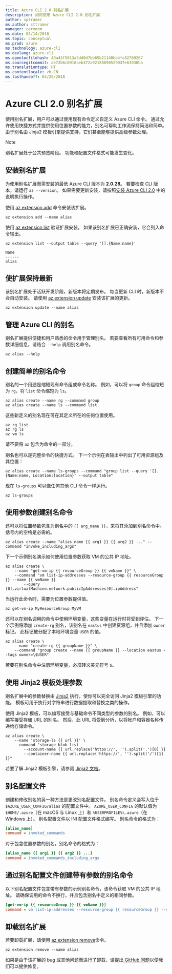 ```yaml
---
title: Azure CLI 2.0 别名扩展
description: 如何使用 Azure CLI 2.0 别名扩展
author: sptramer
ms.author: sttramer
manager: carmonm
ms.date: 03/14/2018
ms.topic: conceptual
ms.prod: azure
ms.technology: azure-cli
ms.devlang: azure-cli
ms.openlocfilehash: 40a43f5013a5dd0d7bb65b21140bb4fc82769267
ms.sourcegitcommit: ae72b6c8916aeb372a92188090529037e63930ba
ms.translationtype: HT
ms.contentlocale: zh-CN
ms.lasthandoff: 04/28/2018
---
```

# <a name="the-azure-cli-20-alias-extension"></a>Azure CLI 2.0 别名扩展

使用别名扩展，用户可以通过使用现有命令定义自定义 Azure CLI 命令。 通过允许使用快捷方式并提供使用位置参数的能力，别名可帮助工作流保持简洁和简单。 由于别名由 Jinja2 模板引擎提供支持，它们甚至能够提供高级参数处理。

> [!NOTE]
> 别名扩展处于公共预览阶段。 功能和配置文件格式可能发生变化。

## <a name="install-the-alias-extension"></a>安装别名扩展

为使用别名扩展而需安装的最低 Azure CLI 版本为 **2.0.28**。 若要检查 CLI 版本，请运行 `az --version`。 如果需要更新安装，请按照[安装 Azure CLI 2.0](./install-azure-cli.md) 中的说明执行操作。

使用 [az extension add](/cli/azure/extension#az-extension-add) 命令安装该扩展。

```azurecli
az extension add --name alias
```

使用 [az extension list](/cli/azure/extension#az-extension-list) 验证扩展安装。 如果该别名扩展已正确安装，它会列入命令输出。

```azurecli
az extension list --output table --query '[].{Name:name}'
```

```output
Name
------
alias
```


## <a name="keep-the-extension-up-to-date"></a>使扩展保持最新

该别名扩展处于活跃开发阶段，新版本将定期发布。 每当更新 CLI 时，新版本不会自动安装。 请使用 [az extension update](/cli/azure/extension#az-extension-update) 安装该扩展的更新。

```azurecli
az extension update --name alias
```


## <a name="manage-aliases-for-the-azure-cli"></a>管理 Azure CLI 的别名

别名扩展提供便捷和用户熟悉的命令用于管理别名。 若要查看所有可用命令和参数详细信息，请结合 `--help` 调用别名命令。

```azurecli
az alias --help
```


## <a name="create-simple-alias-commands"></a>创建简单的别名命令

别名的一个用途是缩短现有命令组或命令名称。 例如，可以将 `group` 命令组缩短为 `rg`，将 `list` 命令缩短为 `ls`。

```azurecli
az alias create --name rg --command group
az alias create --name ls --command list
```

这些新定义的别名现在可在其定义所在的任何位置使用。

```azurecli
az rg list
az rg ls
az vm ls
```

请不要将 `az` 包含为命令的一部分。

别名也可以是完整命令的快捷方式。 下一个示例在表输出中列出了可用资源组及其位置：

```azurecli
az alias create --name ls-groups --command "group list --query '[].{Name:name, Location:location}' --output table"
```

现在 `ls-groups` 可以像任何其他 CLI 命令一样运行。

```azurecli
az ls-groups
```


## <a name="create-an-alias-command-with-arguments"></a>使用参数创建别名命令

还可以将位置参数包含为别名中的 `{{ arg_name }}`，来将其添加到别名命令中。 括号内的空格是必需的。

```azurecli
az alias create --name "alias_name {{ arg1 }} {{ arg2 }} ..." --command "invoke_including_args"
```

下一个示例别名演示如何使用位置参数获取 VM 的公共 IP 地址。

```azurecli
az alias create \
    --name "get-vm-ip {{ resourceGroup }} {{ vmName }}" \
    --command "vm list-ip-addresses --resource-group {{ resourceGroup }} --name {{ vmName }}
        --query [0].virtualMachine.network.publicIpAddresses[0].ipAddress"
```

当运行此命令时，需要为位置参数提供值。

```azurecli
az get-vm-ip MyResourceGroup MyVM
```

还可以在别名调用的命令中使用环境变量，这些变量在运行时将受到评估。 下一个示例将添加 `create-rg` 别名，该别名在 `eastus` 中创建资源组，并且添加 `owner` 标记。 此标记被分配了本地环境变量 `USER` 的值。

```azurecli
az alias create \
    --name "create-rg {{ groupName }}" \
    --command "group create --name {{ groupName }} --location eastus --tags owner=\$USER"
```

若要在别名命令中注册环境变量，必须转义美元符号 `$`。


## <a name="process-arguments-using-jinja2-templates"></a>使用 Jinja2 模板处理参数

别名扩展中的参数替换由 [Jinja2](http://jinja.pocoo.org/docs/2.10/) 执行，使你可以完全访问 Jinja2 模板引擎的功能。 模板可用于执行对字符串进行数据提取和替换之类的操作。

使用 Jinja2 模板，可以编写接受与基础命令不同类型的参数的别名。 例如，可以编写接受存储 URL 的别名。 然后，此 URL 将受到分析，以将帐户和容器名称传递给存储命令。

```azurecli
az alias create \
    --name 'storage-ls {{ url }}' \
    --command "storage blob list
        --account-name {{ url.replace('https://', '').split('.')[0] }}
        --container-name {{ url.replace('https://', '').split('/')[1] }}"
```

若要了解 Jinja2 模板引擎，请参阅 [Jinja2 文档](http://jinja.pocoo.org/docs/2.10/templates/)。


## <a name="alias-configuration-file"></a>别名配置文件

创建和修改别名的另一种方法是更改别名配置文件。 别名命令定义会写入位于 `$AZURE_USER_CONFIG/alias` 的配置文件中。 `AZURE_USER_CONFIG` 的默认值为 `$HOME/.azure`（在 macOS 与 Linux 上）和 `%USERPROFILE%\.azure`（在 Windows 上）。 别名配置文件以 INI 配置文件格式编写。 别名命令的格式为：

```ini
[alias_name]
command = invoked_commands
```

对于包含位置参数的别名，别名命令的格式为：

```ini
[alias_name {{ arg1 }} {{ arg2 }} ...]
command = invoked_commands_including_args
```


## <a name="create-an-alias-command-with-arguments-via-the-alias-configuration-file"></a>通过别名配置文件创建带有参数的别名命令

以下别名配置文件包含带有参数的示例别名命令，该命令获取 VM 的公共 IP 地址。 请确保调用的命令不换行，并且包含别名中定义的相同参数。

```ini
[get-vm-ip {{ resourceGroup }} {{ vmName }}]
command = vm list-ip-addresses --resource-group {{ resourceGroup }} --name {{ vmName }} --query [0].virtualMachine.network.publicIpAddresses[0].ipAddress
```


## <a name="uninstall-the-alias-extension"></a>卸载别名扩展

若要卸载扩展，请使用 [az extension remove](/cli/azure/extension#az-extension-remove)命令。

```azurecli
az extension remove --name alias
```

如果是由于该扩展的 bug 或其他问题而进行了卸载，请[提出 GitHub 问题](https://github.com/Azure/azure-cli-extensions/issues)以便我们可以提供修复。
